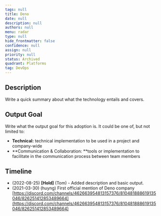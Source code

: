 ```yaml
---
tags: null
title: Deno
date: null
description: null
authors: null
menu: radar
type: null
hide_frontmatter: false
confidence: null
assign: null
priority: null
status: Archived
quadrant: Platforms
tag: DevOps
---
```


## Description
Write a quick summary about what the technology entails and covers.

## Output Goal
Write what the output goal for this adoption is. It could be one of, but not limited to:

* **Technical:** technical implementation to be used in a project and company-wide
* **Communication & Collaboration: **tools or implementation to facilitate in the communication process between team members

## Timeline
* (2022-08-25) **[Hold]** (Tom) - Added description and basic output.
* (2021-03-30) (huyng) First official mention of Deno company [https://discord.com/channels/462663954813157376/810481888619135046/826251412853489664](https://discord.com/channels/462663954813157376/810481888619135046/826251412853489664)
